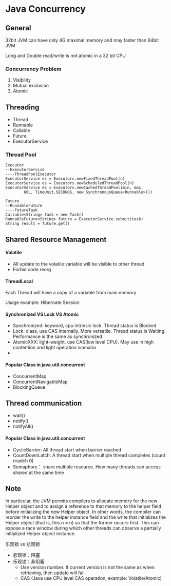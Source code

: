 # Java Concurrency

## General

32bit JVM can have only 4G maximal memory and may faster than 64bit JVM

Long and Double read/write is not atomic in a 32 bit CPU

### Concurrency Problem

1. Visibility
2. Mutual exclusion
3. Atomic

## Threading

* Thread
* Runnable
* Callable 
* Future
* ExecutorService

### Thread Pool 

```text
Executor
--ExecutorService
----ThreadPoolExecutor
ExecutorService es = Executors.newFixedThreadPool(n)
ExecutorService es = Executors.newScheduledThreadPool(n)
ExecutorService es = Executors.newCachedThreadPool(min, max,
        60L, TimeUnit.SECONDS, new SynchronousQueue<Runnable>())

Future
--RunnableFuture
----FutureTask
Callable<String> task = new Task()
RunnableFuture<String> future = ExecutorService.submit(task)
String result = future.get()
```

## Shared Resource Management

#### Volatile

* All update to the volatile variable will be visible to other thread
* Forbid code reorg

#### ThreadLocal

Each Thread will have a copy of a variable from main memory

Usage example: Hibernate Session

#### Synchronized VS Lock VS Atomic

* Synchronized: keyword, cpu intrinsic lock. Thread status is Blocked 
* Lock: class, use CAS internally. More versatile.  Thread status is Waiting. Performance is the same as synchronized
* AtomicXXX: light-weight. use CAS\(low level CPU\). May use in high contention and light operation scenario
* 
#### Popular Class in java.util.concurrent

* ConcurrentMap 
* ConcurrentNavigableMap 
* BlockingQueue 

## Thread communication 

* wait\(\)
* notify\(\)
* notifyAll\(\)

#### Popular Class in java.util.concurrent 

* CyclicBarrier: All thread start when barrier reached 
* CountDownLatch: A thread start when multiple thread completes \(count readch 0\)
* Semaphore： share multiple resource. How many threads can access shared at the same time 

## Note

In particular, the JVM permits compilers to allocate memory for the new Helper object and to assign a reference to that memory to the helper field before initializing the new Helper object. In other words, the compiler can reorder the write to the helper instance field and the write that initializes the Helper object \(that is, this.n = n\) so that the former occurs first. This can expose a race window during which other threads can observe a partially initialized Helper object instance.

乐观锁 vs 悲观锁

* 悲观锁：阻塞
* 乐观锁：非阻塞
  * Use version number. If current version is not the same as when retrieving, then update will fail.
  * CAS \(Java use CPU level CAS operation, example: Volatile/Atomic\)

